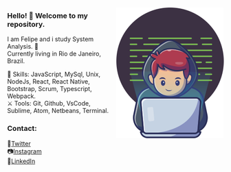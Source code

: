 <img align="right" width="250" heigth="250" src="https://github.com/felipebaloneker/felipebaloneker/blob/main/img.png" ></img>
### Hello! :vulcan_salute: Welcome to my repository.
I am Felipe and i study System Analysis. :monocle_face:<br/>
Currently living in Rio de Janeiro, Brazil.<br/>

:mage: Skills: JavaScript, MySql, Unix, NodeJs, React, React Native, Bootstrap, Scrum, Typescript, Webpack.<br/>
:crossed_swords: Tools: Git, Github, VsCode, Sublime, Atom, Netbeans, Terminal.<br/>
 
### Contact:<br/>
:baby_chick:[Twitter](https://twitter.com/felipebaloneke2)<br/>
:camera:[Instagram](https://www.instagram.com/felipebaloneker/)<br/>
:briefcase:[LinkedIn](https://www.linkedin.com/in/felipe-baloneker-1016b3108/)<br/>
